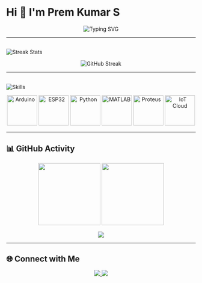 # Hi 👋 I'm Prem Kumar S

<p align="center">
  <img src="https://readme-typing-svg.demolab.com?font=Fira+Code&size=24&pause=1000&color=00C9FF&center=true&width=600&height=50&lines=Electronics+Engineer;IoT+Developer;Embedded+Systems+Enthusiast;Team+Leader" alt="Typing SVG"/>
</p>

---

## <p align="center">
  <img src="https://img.shields.io/badge/-Streak%20Stats-00C9FF?style=for-the-badge" alt="Streak Stats"/>
</p>

<p align="center">
  <img src="https://github-readme-streak-stats.herokuapp.com/?user=YOUR_GITHUB_USERNAME&theme=tokyonight&hide_border=true" alt="GitHub Streak"/>
</p>

---

## <p align="center">
  <img src="https://img.shields.io/badge/-Electronics%20%26%20IoT%20Skills-00C9FF?style=for-the-badge" alt="Skills"/>
</p>

<p align="center">
  <img src="https://www.vectorlogo.zone/logos/arduino/arduino-ar21.svg" height="80" alt="Arduino"/>
  <img src="https://www.vectorlogo.zone/logos/espressif/espressif-ar21.svg" height="80" alt="ESP32"/>
  <img src="https://www.vectorlogo.zone/logos/python/python-ar21.svg" height="80" alt="Python"/>
  <img src="https://upload.wikimedia.org/wikipedia/commons/2/21/Matlab_Logo.png" height="80" alt="MATLAB"/>
  <img src="https://www.mathworks.com/matlabcentral/mlc-downloads/downloads/submissions/71724/versions/2/screenshot.png" height="80" alt="Proteus" title="Proteus Simulation"/>
  <img src="https://img.icons8.com/external-flat-juicy-fish/60/000000/external-iot-internet-of-things-flat-flat-juicy-fish.png" height="80" alt="IoT Cloud" title="ThingSpeak"/>
</p>

---

## 📊 GitHub Activity  
<p align="center">
  <img src="https://github-readme-stats.vercel.app/api?username=YOUR_GITHUB_USERNAME&show_icons=true&theme=tokyonight" height="165"/>
  <img src="https://github-readme-stats.vercel.app/api/top-langs/?username=YOUR_GITHUB_USERNAME&layout=compact&theme=tokyonight" height="165"/>
</p>

<p align="center">
  <img src="https://github-profile-summary-cards.vercel.app/api/cards/profile-details?username=YOUR_GITHUB_USERNAME&theme=tokyonight"/>
</p>

---

## 🌐 Connect with Me  
<p align="center">
  <a href="https://www.linkedin.com/in/prem-kumar-9b0025290">
    <img src="https://img.shields.io/badge/LinkedIn-Prem%20Kumar%20S-blue?style=for-the-badge&logo=linkedin"/>
  </a>
  <a href="mailto:premkumarsanjay2006@gmail.com">
    <img src="https://img.shields.io/badge/Email-premkumarsanjay2006%40gmail.com-red?style=for-the-badge&logo=gmail&logoColor=white"/>
  </a>
</p>
